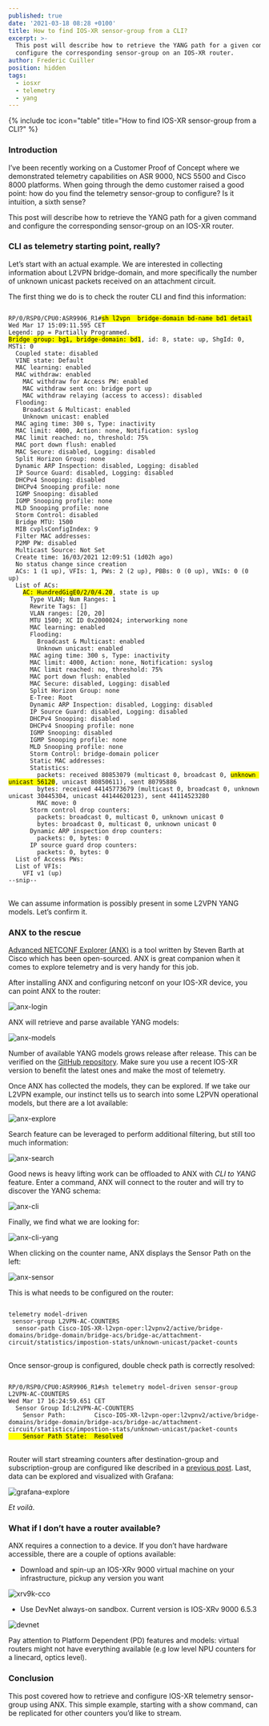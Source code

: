 ```yaml
---
published: true
date: '2021-03-18 08:28 +0100'
title: How to find IOS-XR sensor-group from a CLI?
excerpt: >-
  This post will describe how to retrieve the YANG path for a given command and
  configure the corresponding sensor-group on an IOS-XR router.
author: Frederic Cuiller
position: hidden
tags:
  - iosxr
  - telemetry
  - yang
---
```

{% include toc icon="table" title="How to find IOS-XR sensor-group from a CLI?" %}

### Introduction

I’ve been recently working on a Customer Proof of Concept where we demonstrated telemetry capabilities on ASR 9000, NCS 5500 and Cisco 8000 platforms. When going through the demo customer raised a good point: how do you find the telemetry sensor-group to configure? Is it intuition, a sixth sense?

This post will describe how to retrieve the YANG path for a given command and configure the corresponding sensor-group on an IOS-XR router.

### CLI as telemetry starting point, really?

Let’s start with an actual example. We are interested in collecting information about L2VPN bridge-domain, and more specifically the number of unknown unicast packets received on an attachment circuit. 

The first thing we do is to check the router CLI and find this information:  

<div class="highlighter-rouge">
<pre class="highlight">
<code>
RP/0/RSP0/CPU0:ASR9906_R1#<mark>sh l2vpn  bridge-domain bd-name bd1 detail</mark>
Wed Mar 17 15:09:11.595 CET
Legend: pp = Partially Programmed.
<mark>Bridge group: bg1, bridge-domain: bd1</mark>, id: 8, state: up, ShgId: 0, MSTi: 0
  Coupled state: disabled
  VINE state: Default
  MAC learning: enabled
  MAC withdraw: enabled
    MAC withdraw for Access PW: enabled
    MAC withdraw sent on: bridge port up
    MAC withdraw relaying (access to access): disabled
  Flooding:
    Broadcast & Multicast: enabled
    Unknown unicast: enabled
  MAC aging time: 300 s, Type: inactivity
  MAC limit: 4000, Action: none, Notification: syslog
  MAC limit reached: no, threshold: 75%
  MAC port down flush: enabled
  MAC Secure: disabled, Logging: disabled
  Split Horizon Group: none
  Dynamic ARP Inspection: disabled, Logging: disabled
  IP Source Guard: disabled, Logging: disabled
  DHCPv4 Snooping: disabled
  DHCPv4 Snooping profile: none
  IGMP Snooping: disabled
  IGMP Snooping profile: none
  MLD Snooping profile: none
  Storm Control: disabled
  Bridge MTU: 1500
  MIB cvplsConfigIndex: 9
  Filter MAC addresses:
  P2MP PW: disabled
  Multicast Source: Not Set
  Create time: 16/03/2021 12:09:51 (1d02h ago)
  No status change since creation
  ACs: 1 (1 up), VFIs: 1, PWs: 2 (2 up), PBBs: 0 (0 up), VNIs: 0 (0 up)
  List of ACs:
    <mark>AC: HundredGigE0/2/0/4.20</mark>, state is up
      Type VLAN; Num Ranges: 1
      Rewrite Tags: []
      VLAN ranges: [20, 20]
      MTU 1500; XC ID 0x2000024; interworking none
      MAC learning: enabled
      Flooding:
        Broadcast & Multicast: enabled
        Unknown unicast: enabled
      MAC aging time: 300 s, Type: inactivity
      MAC limit: 4000, Action: none, Notification: syslog
      MAC limit reached: no, threshold: 75%
      MAC port down flush: enabled
      MAC Secure: disabled, Logging: disabled
      Split Horizon Group: none
      E-Tree: Root
      Dynamic ARP Inspection: disabled, Logging: disabled
      IP Source Guard: disabled, Logging: disabled
      DHCPv4 Snooping: disabled
      DHCPv4 Snooping profile: none
      IGMP Snooping: disabled
      IGMP Snooping profile: none
      MLD Snooping profile: none
      Storm Control: bridge-domain policer
      Static MAC addresses:
      Statistics:
        packets: received 80853079 (multicast 0, broadcast 0, <mark>unknown unicast 56120</mark>, unicast 80850611), sent 80795886
        bytes: received 44145773679 (multicast 0, broadcast 0, unknown unicast 30445304, unicast 44144620123), sent 44114523280
        MAC move: 0
      Storm control drop counters:
        packets: broadcast 0, multicast 0, unknown unicast 0
        bytes: broadcast 0, multicast 0, unknown unicast 0
      Dynamic ARP inspection drop counters:
        packets: 0, bytes: 0
      IP source guard drop counters:
        packets: 0, bytes: 0
  List of Access PWs:
  List of VFIs:
    VFI v1 (up)
--snip--
</code>
</pre>
</div>

We can assume information is possibly present in some L2VPN YANG models. Let’s confirm it.

### ANX to the rescue

[Advanced NETCONF Explorer (ANX)](https://github.com/cisco-ie/anx) is a tool written by Steven Barth at Cisco which has been open-sourced. ANX is great companion when it comes to explore telemetry and is very handy for this job.

After installing ANX and configuring netconf on your IOS-XR device, you can point ANX to the router:  

![anx-login]({{site.baseurl}}/images/anx-login.png)

ANX will retrieve and parse available YANG models:  

![anx-models]({{site.baseurl}}/images/anx-models.png)

Number of available YANG models grows release after release. This can be verified on the [GitHub repository](https://github.com/YangModels/yang/tree/master/vendor/cisco/xr). Make sure you use a recent IOS-XR version to benefit the latest ones and make the most of telemetry.  

Once ANX has collected the models, they can be explored. If we take our L2VPN example, our instinct tells us to search into some L2PVN operational models, but there are a lot available: 

![anx-explore]({{site.baseurl}}/images/anx-explore.png)

Search feature can be leveraged to perform additional filtering, but still too much information: 

![anx-search]({{site.baseurl}}/images/anx-search.png)

Good news is heavy lifting work can be offloaded to ANX with _CLI to YANG_ feature. Enter a command, ANX will connect to the router and will try to discover the YANG schema:  

![anx-cli]({{site.baseurl}}/images/anx-cli.png)

Finally, we find what we are looking for: 

![anx-cli-yang]({{site.baseurl}}/images/anx-cli-yang.png)

When clicking on the counter name, ANX displays the Sensor Path on the left: 

![anx-sensor]({{site.baseurl}}/images/anx-sensor.png)

This is what needs to be configured on the router:  

<div class="highlighter-rouge">
<pre class="highlight">
<code>
telemetry model-driven
 sensor-group L2VPN-AC-COUNTERS
  sensor-path Cisco-IOS-XR-l2vpn-oper:l2vpnv2/active/bridge-domains/bridge-domain/bridge-acs/bridge-ac/attachment-circuit/statistics/impostion-stats/unknown-unicast/packet-counts
</code>
</pre>
</div>

Once sensor-group is configured, double check path is correctly resolved:  

<div class="highlighter-rouge">
<pre class="highlight">
<code>
RP/0/RSP0/CPU0:ASR9906_R1#sh telemetry model-driven sensor-group L2VPN-AC-COUNTERS
Wed Mar 17 16:24:59.651 CET
  Sensor Group Id:L2VPN-AC-COUNTERS
    Sensor Path:        Cisco-IOS-XR-l2vpn-oper:l2vpnv2/active/bridge-domains/bridge-domain/bridge-acs/bridge-ac/attachment-circuit/statistics/impostion-stats/unknown-unicast/packet-counts
<mark>    Sensor Path State:  Resolved</mark>
</code>
</pre>
</div>

Router will start streaming counters after destination-group and subscription-group are configured like described in a [previous post](/telemetry/tutorials/packet-drop-identification-mdt/). Last, data can be explored and visualized with Grafana:  

![grafana-explore]({{site.baseurl}}/images/grafana-explore.png)

_Et voilà_.

### What if I don’t have a router available?

ANX requires a connection to a device. If you don’t have hardware accessible, there are a couple of options available:  

* Download and spin-up an IOS-XRv 9000 virtual machine on your infrastructure, pickup any version you want

![xrv9k-cco]({{site.baseurl}}/images/xrv9k-cco.png)

* Use DevNet always-on sandbox. Current version is IOS-XRv 9000 6.5.3

![devnet]({{site.baseurl}}/images/devnet.png)

Pay attention to Platform Dependent (PD) features and models: virtual routers might not have everything available (e.g low level NPU counters for a linecard, optics level).

### Conclusion

This post covered how to retrieve and configure IOS-XR telemetry sensor-group using ANX. This simple example, starting with a show command, can be replicated for other counters you’d like to stream.
